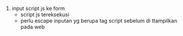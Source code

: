 1.  input script js ke form
    - script js tereksekusi
    - perlu escape inputan yg berupa tag script sebelum di ttampilkan pada web